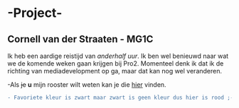 # -Project-

## Cornell van der Straaten - MG1C

Ik heb een aardige reistijd van *anderhalf uur*. Ik ben wel benieuwd naar wat we de komende weken gaan krijgen bij Pro2. Momenteel denk ik dat ik de richting van mediadevelopment op ga, maar dat kan nog wel veranderen.

-Als ~~je~~ __u__ mijn rooster wilt weten kan je die [hier](http://30183.hosts2.ma-+cloud.nl/extra/table.html "hier") vinden.
```diff
- Favoriete kleur is zwart maar zwart is geen kleur dus hier is rood ;->
```
